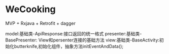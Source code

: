 # WeCooking
 MVP + Rxjava + Retrofit + dagger 

 model:基础类-ApiResponse:接口返回的统一格式
 presenter:基础类-BasePresenter: View和persenter连接的基础方法
 view:基础类-BaseActivity:初始化butterknife,初始化组件，抽象方法initEventAndData();